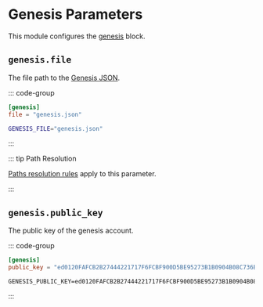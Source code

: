 # Genesis Parameters

This module configures the [genesis](/reference/genesis) block.

## `genesis.file`

<ConfigParameterSpecs type="file-path" env="GENESIS_FILE" />

The file path to the [Genesis JSON](/reference/genesis).

::: code-group

```toml [Config File]
[genesis]
file = "genesis.json"
```

```sh [Environment]
GENESIS_FILE="genesis.json"
```

:::

::: tip Path Resolution

[Paths resolution rules](glossary#paths-resolution) apply to this parameter.

:::


## `genesis.public_key`

<ConfigParameterSpecs type="multihash" env="GENESIS_PUBLIC_KEY" />

The public key of the genesis account.

::: code-group

```toml [Config File]
[genesis]
public_key = "ed0120FAFCB2B27444221717F6FCBF900D5BE95273B1B0904B08C736B32A19F16AC1F9"
```

```shell [Environment]
GENESIS_PUBLIC_KEY=ed0120FAFCB2B27444221717F6FCBF900D5BE95273B1B0904B08C736B32A19F16AC1F9
```

:::

